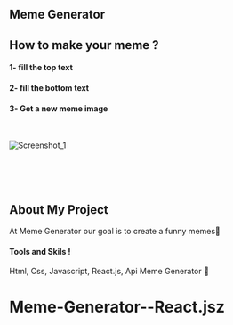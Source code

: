## Meme Generator

## How to make your meme ?

#### 1- fill the top text

#### 2- fill the bottom text

#### 3- Get a new meme image

<br>

![Screenshot_1](https://user-images.githubusercontent.com/106211999/225710047-3304e32b-a035-4bd5-93f6-4aeace244d2b.png)

<br>
<br>
<br>

## About My Project

At Meme Generator our goal is to create a funny memes💜

#### Tools and Skils !

Html, Css, Javascript, React.js, Api Meme Generator 🎉
# Meme-Generator--React.jsz
